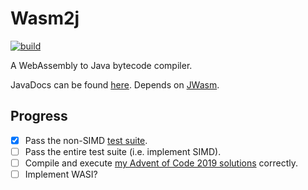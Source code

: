 # Wasm2j

[![build](https://github.com/eutro/wasm2j/actions/workflows/build.yaml/badge.svg)](https://github.com/eutro/jwasm/actions/workflows/build.yaml)

A WebAssembly to Java bytecode compiler.

JavaDocs can be found [here](https://eutro.github.io/wasm2j/index.html).
Depends on [JWasm](https://github.com/eutro/jwasm). 

## Progress

- [x] Pass the non-SIMD [test suite](https://github.com/WebAssembly/testsuite/).
- [ ] Pass the entire test suite (i.e. implement SIMD).
- [ ] Compile and execute [my Advent of Code 2019 solutions](https://github.com/eutro/aoc2019) correctly.
- [ ] Implement WASI?
